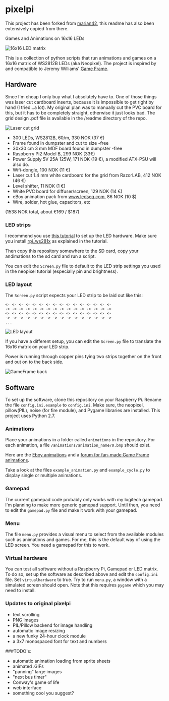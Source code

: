 # pixelpi
This project has been forked from [marian42](https://github.com/marian42/pixelpi), this readme has also been extensively copied from there.

Games and Animations on 16x16 LEDs

![16x16 LED matrix](https://github.com/Oftatkofta/pixelpi/blob/master/readme/my_gameFrame.jpg)

This is a collection of python scripts that run animations and games on a 16x16 matrix of WS2812B LEDs (aka Neopixel).
The project is inspired by and compatible to Jeremy Williams' [Game Frame](http://ledseq.com).

## Hardware

Since I'm cheap I only buy what I absolutely have to. One of those things was laser cut cardboard inserts, because it is impossible to get right by hand (I tried...a lot). My original plan was to manually cut the PVC board for this, but it has to be completely straight, otherwise it just looks bad. The grid design .pdf file is available in the /readme directory of the repo.

![Laser cut grid](https://github.com/Oftatkofta/pixelpi/blob/master/readme/laser_cut_grid.jpg)

- 300 LEDs, WS2812B, 60/m, 330 NOK (37 €)
- Frame found in dumpster and cut to size -free
- 30x30 cm 3 mm MDF board found in dumpster -free
- Raspberry Pi2 Model B, 299 NOK (33€)
- Power Supply 5V 25A 125W, 171 NOK (19 €), a modified ATX-PSU will also do.
- Wifi-dongle, 100 NOK (11 €)
- Laser cut 1.4 mm white cardboard for the grid from RazorLAB, 412 NOK (46 €)
- Level shifter, 11 NOK (1 €)
- White PVC board for diffuser/screen,  129 NOK (14 €)
- eBoy animation pack from www.ledseq.com, 86 NOK (10 $)
- Wire, solder, hot glue, capacitors, etc

(1538 NOK total, about €169 / $187)

### LED strips

I recommend you use [this tutorial](https://learn.adafruit.com/neopixels-on-raspberry-pi/overview) to set up the LED hardware.
Make sure you install [rpi_ws281x](https://github.com/jgarff/rpi_ws281x.git) as explained in the tutorial.

Then copy this repository somewhere to the SD card, copy your andimations to the sd card and run a script.

You can edit the `Screen.py` file to default to the LED strip settings you used in the neopixel tutorial (especially pin and brightness).

### LED layout

The `Screen.py` script expects your LED strip to be laid out like this:

```
<- <- <- <- <- <- <- <- <- <- <- <- <- <- <- <-
-> -> -> -> -> -> -> -> -> -> -> -> -> -> -> ->
<- <- <- <- <- <- <- <- <- <- <- <- <- <- <- <-
-> -> -> -> -> -> -> -> -> -> -> -> -> -> -> ->
...
```

![LED layout](https://github.com/Oftatkofta/pixelpi/blob/master/readme/top_LEDs.jpg)

If you have a different setup, you can edit the `Screen.py` file to translate the 16x16 matrix on your LED strip.

Power is running through copper pins tying two strips together on the front and out on to the back side.

![GameFrame back](https://github.com/Oftatkofta/pixelpi/blob/master/readme/back_power_and_data.jpg)

## Software

To set up the software, clone this repository on your Raspberry Pi. Rename the file `config.ini.example` to `config.ini`.
Make sure, the neopixel, pillow(PIL), noise (for fire module), and Pygame libraries are installed.
This project uses Python 2.7.

### Animations
Place your animations in a folder called `animations` in the repository. For each animation, a file `/animations/animation_name/0.bmp` should exist.

Here are the [Eboy animations](http://ledseq.com/product/game-frame-sd-files/) and a [forum for fan-made Game Frame animations](http://ledseq.com/forums/forum/game-frame/game-frame-art/).

Take a look at the files `example_animation.py` and `example_cycle.py` to display single or multiple animations.

### Gamepad
The current gamepad code probably only works with my logitech gamepad. I'm planning to make more generic gamepad support. Until then, you need to edit the `gamepad.py` file and make it work with your gamepad.

### Menu
The file `menu.py` provides a visual menu to select from the available modules such as animations and games. For me, this is the default way of using the LED screen. You need a gamepad for this to work.

### Virtual hardware
You can test all software without a Raspberry Pi, Gamepad or LED matrix. To do so, set up the software as described above and edit the `config.ini` file. Set `virtualhardware` to true. Try to run `menu.py`, a window with a simulated screen should open. Note that this requires `pygame` which you may need to install.

### Updates to original pixelpi

- text scrolling
- PNG images
- PIL/Pillow backend for image handling
- automatic image resizing
- a new funky 24-hour clock module
- a 3x7 monospaced font for text and numbers

###TODO's:
- automatic animation loading from sprite sheets
- animated .GIFs
- "panning" large images
- "next bus timer"
- Conway's game of life
- web interface
- something cool you suggest?

